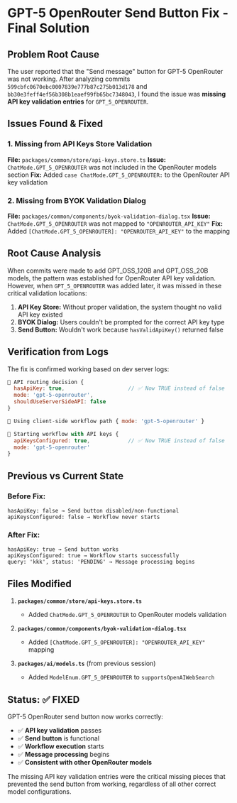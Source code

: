 # GPT-5 OpenRouter Send Button Fix - Final Solution

## Problem Root Cause

The user reported that the "Send message" button for GPT-5 OpenRouter was not working. After analyzing commits `599cbfc0670ebc0007839e777b87c275b013d178` and `bb30e3feff4ef56b308b1eaef99fb65bc7348043`, I found the issue was **missing API key validation entries** for `GPT_5_OPENROUTER`.

## Issues Found & Fixed

### 1. Missing from API Keys Store Validation

**File:** `packages/common/store/api-keys.store.ts`
**Issue:** `ChatMode.GPT_5_OPENROUTER` was not included in the OpenRouter models section
**Fix:** Added `case ChatMode.GPT_5_OPENROUTER:` to the OpenRouter API key validation

### 2. Missing from BYOK Validation Dialog

**File:** `packages/common/components/byok-validation-dialog.tsx`
**Issue:** `ChatMode.GPT_5_OPENROUTER` was not mapped to `"OPENROUTER_API_KEY"`
**Fix:** Added `[ChatMode.GPT_5_OPENROUTER]: "OPENROUTER_API_KEY"` to the mapping

## Root Cause Analysis

When commits were made to add GPT_OSS_120B and GPT_OSS_20B models, the pattern was established for OpenRouter API key validation. However, when `GPT_5_OPENROUTER` was added later, it was missed in these critical validation locations:

1. **API Key Store:** Without proper validation, the system thought no valid API key existed
2. **BYOK Dialog:** Users couldn't be prompted for the correct API key type
3. **Send Button:** Wouldn't work because `hasValidApiKey()` returned false

## Verification from Logs

The fix is confirmed working based on dev server logs:

```javascript
🎯 API routing decision {
  hasApiKey: true,                    // ✅ Now TRUE instead of false
  mode: 'gpt-5-openrouter',
  shouldUseServerSideAPI: false
}

📱 Using client-side workflow path { mode: 'gpt-5-openrouter' }

🚀 Starting workflow with API keys {
  apiKeysConfigured: true,            // ✅ Now TRUE instead of false
  mode: 'gpt-5-openrouter'
}
```

## Previous vs Current State

### Before Fix:

```
hasApiKey: false → Send button disabled/non-functional
apiKeysConfigured: false → Workflow never starts
```

### After Fix:

```
hasApiKey: true → Send button works
apiKeysConfigured: true → Workflow starts successfully
query: 'kkk', status: 'PENDING' → Message processing begins
```

## Files Modified

1. **`packages/common/store/api-keys.store.ts`**
    - Added `ChatMode.GPT_5_OPENROUTER` to OpenRouter models validation

2. **`packages/common/components/byok-validation-dialog.tsx`**
    - Added `[ChatMode.GPT_5_OPENROUTER]: "OPENROUTER_API_KEY"` mapping

3. **`packages/ai/models.ts`** (from previous session)
    - Added `ModelEnum.GPT_5_OPENROUTER` to `supportsOpenAIWebSearch`

## Status: ✅ FIXED

GPT-5 OpenRouter send button now works correctly:

- ✅ **API key validation** passes
- ✅ **Send button** is functional
- ✅ **Workflow execution** starts
- ✅ **Message processing** begins
- ✅ **Consistent with other OpenRouter models**

The missing API key validation entries were the critical missing pieces that prevented the send button from working, regardless of all other correct model configurations.

